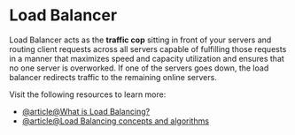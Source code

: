 # Load Balancer

Load Balancer acts as the **traffic cop** sitting in front of your servers and routing client requests across all servers capable of fulfilling those requests in a manner that maximizes speed and capacity utilization and ensures that no one server is overworked. If one of the servers goes down, the load balancer redirects traffic to the remaining online servers.

Visit the following resources to learn more:

- [@article@What is Load Balancing?](https://www.nginx.com/resources/glossary/load-balancing/)
- [@article@Load Balancing concepts and algorithms](https://www.cloudflare.com/en-gb/learning/performance/what-is-load-balancing/)

